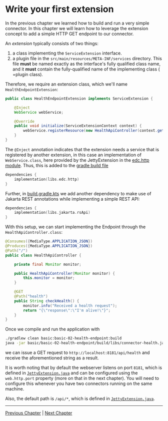# Write your first extension

In the previous chapter we learned how to build and run a very simple connector. In this chapter we will learn how to
leverage the extension concept to add a simple HTTP GET endpoint to our connector.

An _extension_ typically consists of two things:

1. a class implementing the `ServiceExtension` interface.
2. a plugin file in the `src/main/resources/META-INF/services` directory. This file **must** be named exactly as the
   interface's fully qualified class name, and it **must** contain the fully-qualified name of the implementing class (
   =plugin class).

Therefore, we require an extension class, which we'll name `HealthEndpointExtension`:

```java
public class HealthEndpointExtension implements ServiceExtension {

    @Inject
    WebService webService;

    @Override
    public void initialize(ServiceExtensionContext context) {
        webService.registerResource(new HealthApiController(context.getMonitor()));
    }
}
```

The `@Inject` annotation indicates that the extension needs a service that is registered by another extension, in 
this case an implementation of `WebService.class`, here provided by the JettyExtension in the [edc.http module](https://github.com/eclipse-edc/Connector/tree/main/extensions/common/http). Thus, this is added to the [gradle build file](build.gradle.kts) 

```kotlin
dependencies {
    implementation(libs.edc.http)
}
```

Further, in [build.gradle.kts](build.gradle.kts) we add another dependency to make use of Jakarta REST annotations while implementing a simple REST API:

```kotlin
dependencies {
    implementation(libs.jakarta.rsApi)
}
```
With this setup, we can start implementing the Endpoint through the `HealthApiController.class`:

```java
@Consumes({MediaType.APPLICATION_JSON})
@Produces({MediaType.APPLICATION_JSON})
@Path("/")
public class HealthApiController {

    private final Monitor monitor;

    public HealthApiController(Monitor monitor) {
        this.monitor = monitor;
    }

    @GET
    @Path("health")
    public String checkHealth() {
        monitor.info("Received a health request");
        return "{\"response\":\"I'm alive!\"}";
    }
}
```

Once we compile and run the application with

```bash
./gradlew clean basic:basic-02-health-endpoint:build
java -jar basic/basic-02-health-endpoint/build/libs/connector-health.jar --log-level=DEBUG
```

we can issue a GET request to `http://localhost:8181/api/health` and receive the aforementioned string as a result.

It is worth noting that by default the webserver listens on port `8181`, which is defined in
[`JettyExtension.java`](https://github.com/eclipse-edc/Connector/blob/main/extensions/common/http/jetty-core/src/main/java/org/eclipse/edc/web/jetty/JettyExtension.java)
and can be configured using the `web.http.port` property (more on that in the next chapter). You will need to configure
this whenever you have two connectors running on the same machine.

Also, the default path is `/api/*`, which is defined in
[`JettyExtension.java`](https://github.com/eclipse-edc/Connector/blob/main/extensions/common/http/jetty-core/src/main/java/org/eclipse/edc/web/jetty/JettyExtension.java).

---

[Previous Chapter](../basic-01-basic-connector/README.md) | [Next Chapter](../basic-03-configuration/README.md)